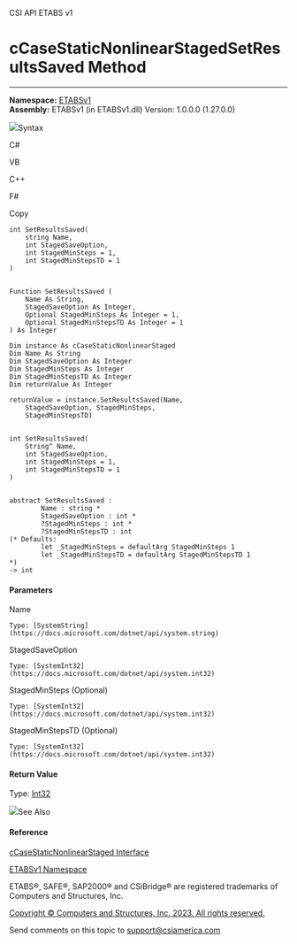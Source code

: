 ﻿

CSI API ETABS v1

# cCaseStaticNonlinearStagedSetResultsSaved Method  
  
---  
  
**Namespace:** [ETABSv1](2780f1b8-2033-5289-2298-1cdb2a7508d9.htm)  
**Assembly:** ETABSv1 (in ETABSv1.dll) Version: 1.0.0.0 (1.27.0.0)

![](../icons/SectionExpanded.png)Syntax

C#

VB

C++

F#

Copy

    
    
    int SetResultsSaved(
    	string Name,
    	int StagedSaveOption,
    	int StagedMinSteps = 1,
    	int StagedMinStepsTD = 1
    )
    
    
    Function SetResultsSaved ( 
    	Name As String,
    	StagedSaveOption As Integer,
    	Optional StagedMinSteps As Integer = 1,
    	Optional StagedMinStepsTD As Integer = 1
    ) As Integer
    
    Dim instance As cCaseStaticNonlinearStaged
    Dim Name As String
    Dim StagedSaveOption As Integer
    Dim StagedMinSteps As Integer
    Dim StagedMinStepsTD As Integer
    Dim returnValue As Integer
    
    returnValue = instance.SetResultsSaved(Name, 
    	StagedSaveOption, StagedMinSteps, 
    	StagedMinStepsTD)
    
    
    int SetResultsSaved(
    	String^ Name, 
    	int StagedSaveOption, 
    	int StagedMinSteps = 1, 
    	int StagedMinStepsTD = 1
    )
    
    
    abstract SetResultsSaved : 
            Name : string * 
            StagedSaveOption : int * 
            ?StagedMinSteps : int * 
            ?StagedMinStepsTD : int 
    (* Defaults:
            let _StagedMinSteps = defaultArg StagedMinSteps 1
            let _StagedMinStepsTD = defaultArg StagedMinStepsTD 1
    *)
    -> int 
    

#### Parameters

Name

    Type: [SystemString](https://docs.microsoft.com/dotnet/api/system.string)  

StagedSaveOption

    Type: [SystemInt32](https://docs.microsoft.com/dotnet/api/system.int32)  

StagedMinSteps (Optional)

    Type: [SystemInt32](https://docs.microsoft.com/dotnet/api/system.int32)  

StagedMinStepsTD (Optional)

    Type: [SystemInt32](https://docs.microsoft.com/dotnet/api/system.int32)  

#### Return Value

Type: [Int32](https://docs.microsoft.com/dotnet/api/system.int32)

![](../icons/SectionExpanded.png)See Also

#### Reference

[cCaseStaticNonlinearStaged
Interface](0a685b17-0f95-86e9-5911-13d6f362fdfc.htm)

[ETABSv1 Namespace](2780f1b8-2033-5289-2298-1cdb2a7508d9.htm)

ETABS®, SAFE®, SAP2000® and CSiBridge® are registered trademarks of Computers
and Structures, Inc.  

[Copyright © Computers and Structures, Inc. 2023. All rights
reserved.](http://www.csiamerica.com)

Send comments on this topic to
[support@csiamerica.com](mailto:support%40csiamerica.com?Subject=CSI%20API%20ETABS%20v1)

